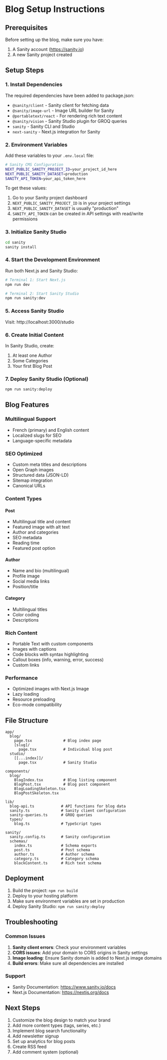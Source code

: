 # Blog Setup Instructions

## Prerequisites

Before setting up the blog, make sure you have:

1. A Sanity account (https://sanity.io)
2. A new Sanity project created

## Setup Steps

### 1. Install Dependencies

The required dependencies have been added to package.json:

- `@sanity/client` - Sanity client for fetching data
- `@sanity/image-url` - Image URL builder for Sanity
- `@portabletext/react` - For rendering rich text content
- `@sanity/vision` - Sanity Studio plugin for GROQ queries
- `sanity` - Sanity CLI and Studio
- `next-sanity` - Next.js integration for Sanity

### 2. Environment Variables

Add these variables to your `.env.local` file:

```bash
# Sanity CMS Configuration
NEXT_PUBLIC_SANITY_PROJECT_ID=your_project_id_here
NEXT_PUBLIC_SANITY_DATASET=production
SANITY_API_TOKEN=your_api_token_here
```

To get these values:

1. Go to your Sanity project dashboard
2. `NEXT_PUBLIC_SANITY_PROJECT_ID` is in your project settings
3. `NEXT_PUBLIC_SANITY_DATASET` is usually "production"
4. `SANITY_API_TOKEN` can be created in API settings with read/write permissions

### 3. Initialize Sanity Studio

```bash
cd sanity
sanity install
```

### 4. Start the Development Environment

Run both Next.js and Sanity Studio:

```bash
# Terminal 1: Start Next.js
npm run dev

# Terminal 2: Start Sanity Studio
npm run sanity:dev
```

### 5. Access Sanity Studio

Visit: http://localhost:3000/studio

### 6. Create Initial Content

In Sanity Studio, create:

1. At least one Author
2. Some Categories
3. Your first Blog Post

### 7. Deploy Sanity Studio (Optional)

```bash
npm run sanity:deploy
```

## Blog Features

### Multilingual Support

- French (primary) and English content
- Localized slugs for SEO
- Language-specific metadata

### SEO Optimized

- Custom meta titles and descriptions
- Open Graph images
- Structured data (JSON-LD)
- Sitemap integration
- Canonical URLs

### Content Types

#### Post

- Multilingual title and content
- Featured image with alt text
- Author and categories
- SEO metadata
- Reading time
- Featured post option

#### Author

- Name and bio (multilingual)
- Profile image
- Social media links
- Position/title

#### Category

- Multilingual titles
- Color coding
- Descriptions

### Rich Content

- Portable Text with custom components
- Images with captions
- Code blocks with syntax highlighting
- Callout boxes (info, warning, error, success)
- Custom links

### Performance

- Optimized images with Next.js Image
- Lazy loading
- Resource preloading
- Eco-mode compatibility

## File Structure

```
app/
  blog/
    page.tsx              # Blog index page
    [slug]/
      page.tsx            # Individual blog post
  studio/
    [[...index]]/
      page.tsx            # Sanity Studio

components/
  blog/
    BlogIndex.tsx         # Blog listing component
    BlogPost.tsx          # Blog post component
    BlogLoadingSkeleton.tsx
    BlogPostSkeleton.tsx

lib/
  blog-api.ts            # API functions for blog data
  sanity.ts              # Sanity client configuration
  sanity-queries.ts      # GROQ queries
  types/
    blog.ts              # TypeScript types

sanity/
  sanity.config.ts       # Sanity configuration
  schemas/
    index.ts             # Schema exports
    post.ts              # Post schema
    author.ts            # Author schema
    category.ts          # Category schema
    blockContent.ts      # Rich text schema
```

## Deployment

1. Build the project: `npm run build`
2. Deploy to your hosting platform
3. Make sure environment variables are set in production
4. Deploy Sanity Studio: `npm run sanity:deploy`

## Troubleshooting

### Common Issues

1. **Sanity client errors**: Check your environment variables
2. **CORS issues**: Add your domain to CORS origins in Sanity settings
3. **Image loading**: Ensure Sanity domain is added to Next.js image domains
4. **Build errors**: Make sure all dependencies are installed

### Support

- Sanity Documentation: https://www.sanity.io/docs
- Next.js Documentation: https://nextjs.org/docs

## Next Steps

1. Customize the blog design to match your brand
2. Add more content types (tags, series, etc.)
3. Implement blog search functionality
4. Add newsletter signup
5. Set up analytics for blog posts
6. Create RSS feed
7. Add comment system (optional)
